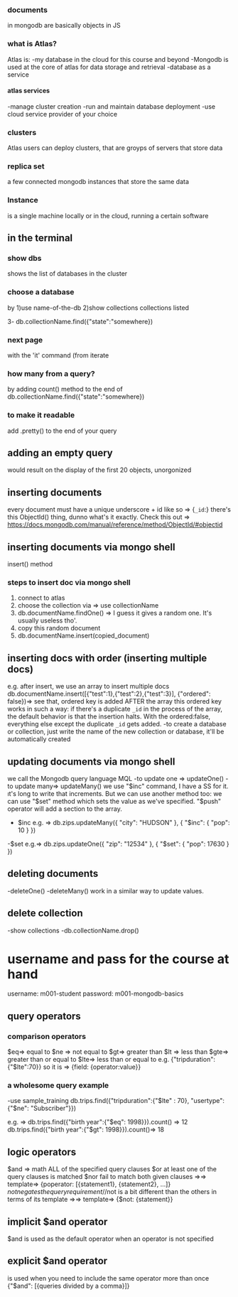 ### documents

in mongodb are basically objects in JS

### what is Atlas?

Atlas is:
-my database in the cloud for this course and beyond
-Mongodb is used at the core of atlas for data storage and retrieval
-database as a service

#### atlas services

-manage cluster creation
-run and maintain database deployment
-use cloud service provider of your choice

### clusters

Atlas users can deploy clusters, that are groyps of servers that store data

### replica set

a few connected mongodb instances that store the same data

### Instance

is a single machine locally or in the cloud, running a certain software

## in the terminal

### show dbs

shows the list of databases in the cluster

### choose a database

by
1)use name-of-the-db
2)show collections
collections listed

3- db.collectionName.find({"state":"somewhere})

### next page

with the 'it' command (from iterate

### how many from a query?

by adding count() method to the end of db.collectionName.find({"state":"somewhere})

### to make it readable

add .pretty() to the end of your query

## adding an empty query

would result on the display of the first 20 objects, unorgonized

## inserting documents

every document must have a unique underscore + id like so => {`_id`:}
there's this ObjectId() thing, dunno what's it exactly. Check this out => https://docs.mongodb.com/manual/reference/method/ObjectId/#objectid

## inserting documents via mongo shell

insert() method

### steps to insert doc via mongo shell

1. connect to atlas
2. choose the collection via => use collectionName
3. db.documentName.findOne() => I guess it gives a random one. It's usually useless tho'.
4. copy this random document
5. db.documentName.insert(copied_document)

## inserting docs with order (inserting multiple docs)

e.g.
after insert, we use an array to insert multiple docs
db.documentName.insert([{"test":1},{"test":2},{"test":3}], {"ordered": false})=> see that, ordered key is added AFTER the array
this ordered key works in such a way: if there's a duplicate `_id` in the process of the array, the default behavior is that the insertion halts. With the ordered:false, everything else except the duplicate `_id` gets added.
-to create a database or collection, just write the name of the new collection or database, it'll be automatically created

## updating documents via mongo shell

we call the Mongodb query language MQL
-to update one => updateOne()
-to update many=> updateMany()
we use "$inc" command, I have a SS for it. ıt's long to write
that increments. But we can use another method too: we can use "$set" method which sets the value as we've specified.
"$push" operator will add a section to the array.

- $inc e.g. => db.zips.updateMany({ "city": "HUDSON" }, { "$inc": { "pop": 10 } })

-$set e.g.=> db.zips.updateOne({ "zip": "12534" }, { "$set": { "pop": 17630 } })

## deleting documents

-deleteOne()
-deleteMany()
work in a similar way to update values.

## delete collection

-show collections
-db.collectionName.drop()

# username and pass for the course at hand

username: m001-student
password: m001-mongodb-basics

## query operators

### comparison operators

$eq=> equal to
$ne => not equal to
$gt=> greater than
$lt => less than
$gte=> greater than or equal to
$lte=> less than or equal to
e.g. {"tripduration": {"$lte":70}}
so it is => {field: {operator:value}}

### a wholesome query example

-use sample_training
db.trips.find({"tripduration":{"$lte" : 70}, "usertype": {"$ne": "Subscriber"}})

e.g. => db.trips.find({"birth year":{"$eq": 1998}}).count() => 12
db.trips.find({"birth year":{"$gt": 1998}}).count()=> 18

## logic operators

$and => math ALL of the specified query clauses
$or at least one of the query clauses is matched
$nor fail to match both given clauses
=>=> template=> {poperator: [{statement1}, {statement2}, ...]}
$not negates the query requirement
//$not is a bit different than the others in terms of its template
=>=> template=> {$not: {statement}}

## implicit $and operator

$and is used as the default operator when an operator is not specified

## explicit $and operator

is used when you need to include the same operator more than once
{"$and": [{queries divided by a comma}]}
